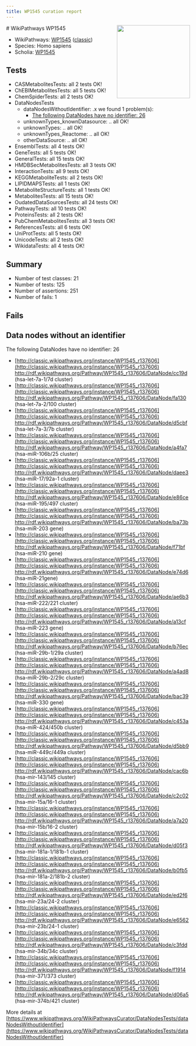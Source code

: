 ```yaml
---
title: WP1545 curation report
---
```


<img style="float: right; width: 200px" src="https://upload.wikimedia.org/wikipedia/commons/thumb/8/83/Wplogo_with_text_500.png/640px-Wplogo_with_text_500.png" />
# WikiPathways WP1545

* WikiPathways: [WP1545](https://wikipathways.org/pathways/WP1545) ([classic](https://classic.wikipathways.org/instance/WP1545))
* Species: Homo sapiens
* Scholia: [WP1545](https://scholia.toolforge.org/wikipathways/WP1545)
## Tests
* CASMetabolitesTests: all 2 tests OK!
* ChEBIMetabolitesTests: all 5 tests OK!
* ChemSpiderTests: all 2 tests OK!
* DataNodesTests
    * dataNodesWithoutIdentifier: .x we found 1 problem(s):
        * [The following DataNodes have no identifier: 26](#8792c4b5)
    * unknownTypes_knownDatasource: .. all OK!
    * unknownTypes: .. all OK!
    * unknownTypes_Reactome: .. all OK!
    * otherDataSource: .. all OK!
* EnsemblTests: all 4 tests OK!
* GeneTests: all 5 tests OK!
* GeneralTests: all 15 tests OK!
* HMDBSecMetabolitesTests: all 3 tests OK!
* InteractionTests: all 9 tests OK!
* KEGGMetaboliteTests: all 2 tests OK!
* LIPIDMAPSTests: all 1 tests OK!
* MetaboliteStructureTests: all 1 tests OK!
* MetabolitesTests: all 15 tests OK!
* OudatedDataSourcesTests: all 24 tests OK!
* PathwayTests: all 10 tests OK!
* ProteinsTests: all 2 tests OK!
* PubChemMetabolitesTests: all 3 tests OK!
* ReferencesTests: all 6 tests OK!
* UniProtTests: all 5 tests OK!
* UnicodeTests: all 2 tests OK!
* WikidataTests: all 4 tests OK!


## Summary

* Number of test classes: 21
* Number of tests: 125
* Number of assertions: 251
* Number of fails: 1

## Fails

<a name="8792c4b5" />

## Data nodes without an identifier

The following DataNodes have no identifier: 26

* [http://classic.wikipathways.org/instance/WP1545_r137606](http://classic.wikipathways.org/instance/WP1545_r137606) http://rdf.wikipathways.org/Pathway/WP1545_r137606/DataNode/cc19d (hsa-let-7a-1/7d cluster)
* [http://classic.wikipathways.org/instance/WP1545_r137606](http://classic.wikipathways.org/instance/WP1545_r137606) http://rdf.wikipathways.org/Pathway/WP1545_r137606/DataNode/fa130 (hsa-let-7a-2/100 cluster)
* [http://classic.wikipathways.org/instance/WP1545_r137606](http://classic.wikipathways.org/instance/WP1545_r137606) http://rdf.wikipathways.org/Pathway/WP1545_r137606/DataNode/d5cbf (hsa-let-7a-3/7b cluster)
* [http://classic.wikipathways.org/instance/WP1545_r137606](http://classic.wikipathways.org/instance/WP1545_r137606) http://rdf.wikipathways.org/Pathway/WP1545_r137606/DataNode/a4fa7 (hsa-miR-106b/25 cluster)
* [http://classic.wikipathways.org/instance/WP1545_r137606](http://classic.wikipathways.org/instance/WP1545_r137606) http://rdf.wikipathways.org/Pathway/WP1545_r137606/DataNode/daee3 (hsa-miR-17/92a-1 cluster)
* [http://classic.wikipathways.org/instance/WP1545_r137606](http://classic.wikipathways.org/instance/WP1545_r137606) http://rdf.wikipathways.org/Pathway/WP1545_r137606/DataNode/e86ce (hsa-miR-195/497 cluster)
* [http://classic.wikipathways.org/instance/WP1545_r137606](http://classic.wikipathways.org/instance/WP1545_r137606) http://rdf.wikipathways.org/Pathway/WP1545_r137606/DataNode/ba73b (hsa-miR-203 gene)
* [http://classic.wikipathways.org/instance/WP1545_r137606](http://classic.wikipathways.org/instance/WP1545_r137606) http://rdf.wikipathways.org/Pathway/WP1545_r137606/DataNode/f71bf (hsa-miR-210 gene)
* [http://classic.wikipathways.org/instance/WP1545_r137606](http://classic.wikipathways.org/instance/WP1545_r137606) http://rdf.wikipathways.org/Pathway/WP1545_r137606/DataNode/e74d6 (hsa-miR-21gene)
* [http://classic.wikipathways.org/instance/WP1545_r137606](http://classic.wikipathways.org/instance/WP1545_r137606) http://rdf.wikipathways.org/Pathway/WP1545_r137606/DataNode/ae6b3 (hsa-miR-222/221 cluster)
* [http://classic.wikipathways.org/instance/WP1545_r137606](http://classic.wikipathways.org/instance/WP1545_r137606) http://rdf.wikipathways.org/Pathway/WP1545_r137606/DataNode/a13cf (hsa-miR-223 gene)
* [http://classic.wikipathways.org/instance/WP1545_r137606](http://classic.wikipathways.org/instance/WP1545_r137606) http://rdf.wikipathways.org/Pathway/WP1545_r137606/DataNode/b76ec (hsa-miR-29b-1/29a cluster)
* [http://classic.wikipathways.org/instance/WP1545_r137606](http://classic.wikipathways.org/instance/WP1545_r137606) http://rdf.wikipathways.org/Pathway/WP1545_r137606/DataNode/a4ad8 (hsa-miR-29b-2/29c cluster)
* [http://classic.wikipathways.org/instance/WP1545_r137606](http://classic.wikipathways.org/instance/WP1545_r137606) http://rdf.wikipathways.org/Pathway/WP1545_r137606/DataNode/bac39 (hsa-miR-330 gene)
* [http://classic.wikipathways.org/instance/WP1545_r137606](http://classic.wikipathways.org/instance/WP1545_r137606) http://rdf.wikipathways.org/Pathway/WP1545_r137606/DataNode/c453a (hsa-miR-424/450b cluster)
* [http://classic.wikipathways.org/instance/WP1545_r137606](http://classic.wikipathways.org/instance/WP1545_r137606) http://rdf.wikipathways.org/Pathway/WP1545_r137606/DataNode/d5bb9 (hsa-miR-449c/449a cluster)
* [http://classic.wikipathways.org/instance/WP1545_r137606](http://classic.wikipathways.org/instance/WP1545_r137606) http://rdf.wikipathways.org/Pathway/WP1545_r137606/DataNode/cac6b (hsa-mir-143/145 cluster)
* [http://classic.wikipathways.org/instance/WP1545_r137606](http://classic.wikipathways.org/instance/WP1545_r137606) http://rdf.wikipathways.org/Pathway/WP1545_r137606/DataNode/c2c02 (hsa-mir-15a/16-1 cluster)
* [http://classic.wikipathways.org/instance/WP1545_r137606](http://classic.wikipathways.org/instance/WP1545_r137606) http://rdf.wikipathways.org/Pathway/WP1545_r137606/DataNode/a7a20 (hsa-mir-15b/16-2 cluster)
* [http://classic.wikipathways.org/instance/WP1545_r137606](http://classic.wikipathways.org/instance/WP1545_r137606) http://rdf.wikipathways.org/Pathway/WP1545_r137606/DataNode/d05f3 (hsa-mir-181a-1/181b-1 cluster)
* [http://classic.wikipathways.org/instance/WP1545_r137606](http://classic.wikipathways.org/instance/WP1545_r137606) http://rdf.wikipathways.org/Pathway/WP1545_r137606/DataNode/b0fb5 (hsa-mir-181a-2/181b-2 cluster)
* [http://classic.wikipathways.org/instance/WP1545_r137606](http://classic.wikipathways.org/instance/WP1545_r137606) http://rdf.wikipathways.org/Pathway/WP1545_r137606/DataNode/ed2f6 (hsa-mir-23a/24-2 cluster)
* [http://classic.wikipathways.org/instance/WP1545_r137606](http://classic.wikipathways.org/instance/WP1545_r137606) http://rdf.wikipathways.org/Pathway/WP1545_r137606/DataNode/e6562 (hsa-mir-23b/24-1 cluster)
* [http://classic.wikipathways.org/instance/WP1545_r137606](http://classic.wikipathways.org/instance/WP1545_r137606) http://rdf.wikipathways.org/Pathway/WP1545_r137606/DataNode/c3fdd (hsa-mir-34b/34c cluster)
* [http://classic.wikipathways.org/instance/WP1545_r137606](http://classic.wikipathways.org/instance/WP1545_r137606) http://rdf.wikipathways.org/Pathway/WP1545_r137606/DataNode/f1914 (hsa-mir-371/373 cluster)
* [http://classic.wikipathways.org/instance/WP1545_r137606](http://classic.wikipathways.org/instance/WP1545_r137606) http://rdf.wikipathways.org/Pathway/WP1545_r137606/DataNode/d06a5 (hsa-mir-374b/421 cluster)


More details at [https://www.wikipathways.org/WikiPathwaysCurator/DataNodesTests/dataNodesWithoutIdentifier](https://www.wikipathways.org/WikiPathwaysCurator/DataNodesTests/dataNodesWithoutIdentifier)

